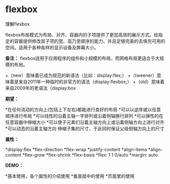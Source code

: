 # flexbox
理解flexbox

flexbox布局模式为布局、对齐、容器内的子项提供了更加高效的展示方式。给指定的容器提供修改其子项的宽、高乃至顺序的能力。并且足够完美的去填充可用的空间。适用于各种各样的显示设备及屏幕大小。

**备注：** flexbox适用于应用程序的组件和小规模的布局，而网格布局更适合于大规模的布局。

+（new）意味着已成为规范的新语法（比如：display:flex;）
+（tweener）意味着是来自2011年一种临时的非官方的语法（display:flexbox;）
+（old）意味着来自2009年的老语法（display:box 

**期望：**

*在任何流动的方向上(包括上下左右)都能进行良好的布局
*可以以逆序或以任意顺序进行布局
*可以线性的沿着主轴一字排列或沿着侧轴换行排列
*可以弹性的在任意容器中伸缩大小
*可以使子元素们沿着主轴方向上或沿着侧轴方向上进行对齐
*可以动态的沿着主轴方向 伸缩子集的尺寸，于此同时保证父级侧轴方向上的尺寸 

**属性：**

*display:flex
*flex-direction
*flex-wrap
*justify-content
*align-items
*align-content
*flex-grow
*flex-shrink
*flex-basis
*flex: 1 1 0/auto
*margin: auto 

**DEMO：**

*基本使用，各个属性的介绍使用
*垂直居中的使用
*页面里的使用
